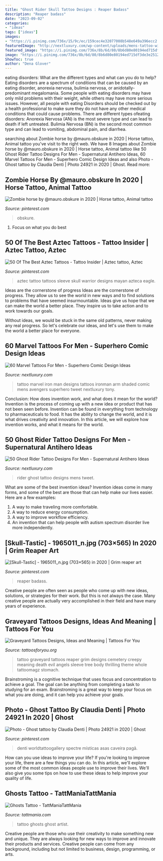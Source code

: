 ```yaml
---
title: "Ghost Rider Skull Tattoo Designs : Reaper Badass"
description: "Reaper badass"
date: "2023-09-02"
categories:
- "ideas"
tags: ["ideas"]
images:
- "https://i.pinimg.com/736x/15/9c/ec/159cec4e32077008b548e649a396ecc2.jpg"
featuredImage: "http://nextluxury.com/wp-content/uploads/mens-tattoo-with-ghost-rider-design.jpg"
featured_image: "https://i.pinimg.com/736x/8b/6d/80/8b6d80e80194ed715df3de3e25122402.jpg"
image: "https://i.pinimg.com/736x/8b/6d/80/8b6d80e80194ed715df3de3e25122402.jpg"
ShowToc: true
author: "Dena Glover"
---
```



eating disorders: What are the different types and what can you do to help?
Eating disorders are a spectrum of conditions that can be caused by an eating disorder, anorexia nervosa, bulimia nervosa, or anidotally-predominant megalomania. Some people with eating disorders may have only mild problems with their weight, while others may have more serious issues. However, all people with eating Disorders should be checked out by a health professional to make sure they do not have any other medical conditions that could cause problems. 
There are different types ofeating disorders: Anorexia Nervosa (AN) is the most severe type and can lead to death if left untreated. Bulimia Nervosa (BN) is the second most common type and can lead to vomiting, abdominal pain, and diarrhea.

	

		
searching about Zombie horse by @mauro.obskure in 2020 | Horse tattoo, Animal tattoo you've visit to the right web. We have 8 Images about Zombie horse by @mauro.obskure in 2020 | Horse tattoo, Animal tattoo like 50 Ghost Rider Tattoo Designs For Men - Supernatural Antihero Ideas, 60 Marvel Tattoos For Men - Superhero Comic Design Ideas and also Photo - Ghost tattoo by Claudia Denti | Photo 24921 in 2020 | Ghost. Read more:
		
    
## Zombie Horse By @mauro.obskure In 2020 | Horse Tattoo, Animal Tattoo

<img loading=lazy src="https://i.pinimg.com/736x/e4/3b/8c/e43b8c4bf8840680f8af47f0ecc80176.jpg" onerror="this.onerror=null;this.src='https://tse1.mm.bing.net/th?id=OIP.cKsGA7wyr3c5AXbWkd3jmQHaJ3&amp;pid=15.1';" alt="Zombie horse by @mauro.obskure in 2020 | Horse tattoo, Animal tattoo">

_Source: pinterest.com_

>obskure. 

	

1. Focus on what you do best

    
## 50 Of The Best Aztec Tattoos - Tattoo Insider | Aztec Tattoo, Aztec

<img loading=lazy src="https://i.pinimg.com/736x/8b/6d/80/8b6d80e80194ed715df3de3e25122402.jpg" onerror="this.onerror=null;this.src='https://tse2.mm.bing.net/th?id=OIP.BLdW_eIlFUUfGXwdajGxVwHaIg&amp;pid=15.1';" alt="50 Of The Best Aztec Tattoos - Tattoo Insider | Aztec tattoo, Aztec">

_Source: pinterest.com_

>aztec tattoo tattoos sleeve skull warrior designs mayan azteca eagle. 

	

Ideas are the cornerstone of progress
Ideas are the cornerstone of progress. They allow us to see the world in new ways and to find solutions to problems that have seemed insurmountable.
Ideas give us hope that we can make the world a better place. They inspire us to take action and to work towards our goals.

Without ideas, we would be stuck in the same old patterns, never making any real progress. So let's celebrate our ideas, and let's use them to make the world a better place for everyone.

    
## 60 Marvel Tattoos For Men - Superhero Comic Design Ideas

<img loading=lazy src="http://nextluxury.com/wp-content/uploads/shaded-color-mens-ironman-marvel-mens-arm-tattoo-designs.jpg" onerror="this.onerror=null;this.src='https://tse2.mm.bing.net/th?id=OIP.ONeTMPqC5akF-4QJfCj4JgHaJQ&amp;pid=15.1';" alt="60 Marvel Tattoos For Men - Superhero Comic Design Ideas">

_Source: nextluxury.com_

>tattoo marvel iron man designs tattoos ironman arm shaded comic mens avengers superhero tweet nextluxury tony. 

	

Conclusion: How does invention work, and what does it mean for the world?
Invention is the process of coming up with a new idea or product that has not been seen before. Invention can be found in everything from technology to pharmaceuticals to food. It has the ability to change the world, and it is what drives creativity and innovation. In this article, we will explore how invention works, and what it means for the world.

    
## 50 Ghost Rider Tattoo Designs For Men - Supernatural Antihero Ideas

<img loading=lazy src="http://nextluxury.com/wp-content/uploads/mens-tattoo-with-ghost-rider-design.jpg" onerror="this.onerror=null;this.src='https://tse1.mm.bing.net/th?id=OIP.V2AJ0roMpu893xavv1TVbQHaIR&amp;pid=15.1';" alt="50 Ghost Rider Tattoo Designs For Men - Supernatural Antihero Ideas">

_Source: nextluxury.com_

>rider ghost tattoo designs mens tweet. 

	

What are some of the best invention ideas?
Invention ideas come in many forms, and some of the best are those that can help make our lives easier. Here are a few examples: 
1. A way to make traveling more comfortable. 
2. A way to reduce energy consumption. 
3. A way to improve workflow efficiency. 
4. An invention that can help people with autism spectrum disorder live more independently.

    
## [Skull-Tastic] - 1965011_n.jpg (703×565) In 2020 | Grim Reaper Art

<img loading=lazy src="https://i.pinimg.com/736x/15/9c/ec/159cec4e32077008b548e649a396ecc2.jpg" onerror="this.onerror=null;this.src='https://tse4.mm.bing.net/th?id=OIP.2xT2GMDMWwS7ikOOtrlDNAHaF9&amp;pid=15.1';" alt="[Skull-Tastic] - 1965011_n.jpg (703×565) in 2020 | Grim reaper art">

_Source: pinterest.com_

>reaper badass. 

	

Creative people are often seen as people who come up with new ideas, solutions, or strategies for their work. But this is not always the case. Many creative people are actually very accomplished in their field and have many years of experience.

    
## Graveyard Tattoos Designs, Ideas And Meaning | Tattoos For You

<img loading=lazy src="https://www.tattoosforyou.org/wp-content/uploads/2016/03/Graveyard-Back-Tattoos.jpg" onerror="this.onerror=null;this.src='https://tse4.mm.bing.net/th?id=OIP.hI3rKN5uiaIkNlaWnnAmxAHaJZ&amp;pid=15.1';" alt="Graveyard Tattoos Designs, Ideas and Meaning | Tattoos For You">

_Source: tattoosforyou.org_

>tattoo graveyard tattoos reaper grim designs cemetery creepy meaning death evil angels sleeve tree body thrilling theme whole tattoomagz stomach. 

	

Brainstroming is a cognitive technique that uses focus and concentration to achieve a goal. The goal can be anything from completing a task to studying for an exam. Brainstroming is a great way to keep your focus on what you are doing, and it can help you achieve your goals.

    
## Photo - Ghost Tattoo By Claudia Denti | Photo 24921 In 2020 | Ghost

<img loading=lazy src="https://i.pinimg.com/736x/18/e6/24/18e624cd2104301477740df96324d6f0.jpg" onerror="this.onerror=null;this.src='https://tse4.mm.bing.net/th?id=OIP.owx5jsn2sM4niwAboVhcdAHaGY&amp;pid=15.1';" alt="Photo - Ghost tattoo by Claudia Denti | Photo 24921 in 2020 | Ghost">

_Source: pinterest.com_

>denti worldtattoogallery spectre místicas asas caveira pagã. 

	

How can you use ideas to improve your life?
If you're looking to improve your life, there are a few things you can do. In this article, we'll explore some of the most common ideas people use to improve their lives. We'll also give you some tips on how to use these ideas to help improve your quality of life.

    
## Ghosts Tattoo - TattManiaTattMania

<img loading=lazy src="https://www.tattmania.com/wp-content/uploads/2019/09/Ghost-Tattoo-2.png" onerror="this.onerror=null;this.src='https://tse4.mm.bing.net/th?id=OIP.P6hjdxM_c7IDhe8C9yuyGQAAAA&amp;pid=15.1';" alt="Ghosts Tattoo - TattManiaTattMania">

_Source: tattmania.com_

>tattoo ghosts ghost artist. 

	

Creative people are those who use their creativity to make something new and unique. They are always looking for new ways to improve and innovate their products and services. Creative people can come from any background, including but not limited to business, design, programming, or arts.

